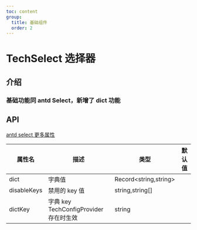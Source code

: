 ```yaml
---
toc: content
group:
  title: 基础组件
  order: 2
---
```


# TechSelect 选择器

## 介绍

### 基础功能同 antd Select，新增了 dict 功能

<code src="./demos/index.tsx"></code>

<code src="./demos/disable.tsx"></code>

## API

[antd select 更多属性](https://ant-design.antgroup.com/components/select-cn#select-props)

| 属性名      | 描述                                   | 类型                  | 默认值 |
| ----------- | -------------------------------------- | --------------------- | ------ |
| dict        | 字典值                                 | Record<string,string> |        |
| disableKeys | 禁用的 key 值                          | string,string[]       |        |
| dictKey     | 字典 key TechConfigProvider 存在时生效 | string                |        |

